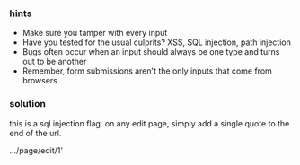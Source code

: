 ### hints
* Make sure you tamper with every input
* Have you tested for the usual culprits? XSS, SQL injection, path injection
* Bugs often occur when an input should always be one type and turns out to be another
* Remember, form submissions aren't the only inputs that come from browsers

### solution

this is a sql injection flag. on any edit page, simply add a single quote to the end of the url.

.../page/edit/1'
